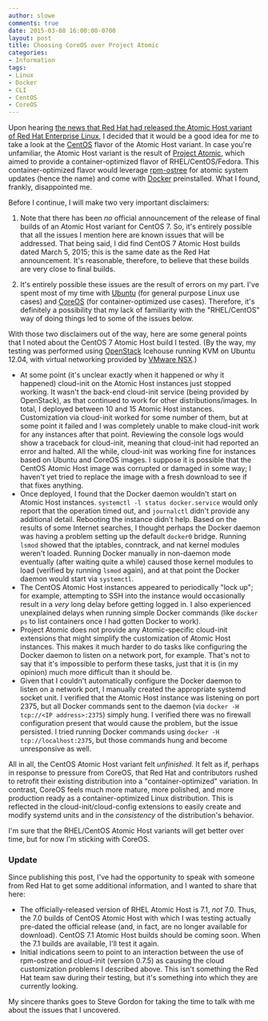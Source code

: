 ```yaml
---
author: slowe
comments: true
date: 2015-03-08 16:00:00-0700
layout: post
title: Choosing CoreOS over Project Atomic
categories:
- Information
tags:
- Linux
- Docker
- CLI
- CentOS
- CoreOS
---
```


Upon hearing [the news that Red Hat had released the Atomic Host variant of Red Hat Enterprise Linux][link-3], I decided that it would be a good idea for me to take a look at the [CentOS][link-5] flavor of the Atomic Host variant. In case you're unfamiliar, the Atomic Host variant is the result of [Project Atomic][link-2], which aimed to provide a container-optimized flavor of RHEL/CentOS/Fedora. This container-optimized flavor would leverage [rpm-ostree][link-1] for atomic system updates (hence the name) and come with [Docker][link-5] preinstalled. What I found, frankly, disappointed me.

Before I continue, I will make two very important disclaimers:

1. Note that there has been _no_ official announcement of the release of final builds of an Atomic Host variant for CentOS 7. So, it's entirely possible that all the issues I mention here are known issues that will be addressed. That being said, I did find CentOS 7 Atomic Host builds dated March 5, 2015; this is the same date as the Red Hat announcement. It's reasonable, therefore, to believe that these builds are very close to final builds.

2. It's entirely possible these issues are the result of errors on my part. I've spent most of my time with [Ubuntu][link-6] (for general purpose Linux use cases) and [CoreOS][link-7] (for container-optimized use cases). Therefore, it's definitely a possibility that my lack of familiarity with the "RHEL/CentOS" way of doing things led to some of the issues below.

With those two disclaimers out of the way, here are some general points that I noted about the CentOS 7 Atomic Host build I tested. (By the way, my testing was performed using [OpenStack][link-8] Icehouse running KVM on Ubuntu 12.04, with virtual networking provided by [VMware NSX][link-9].)

* At some point (it's unclear exactly when it happened or why it happened) cloud-init on the Atomic Host instances just stopped working. It wasn't the back-end cloud-init service (being provided by OpenStack), as that continued to work for other distributions/images. In total, I deployed between 10 and 15 Atomic Host instances. Customization via cloud-init worked for some number of them, but at some point it failed and I was completely unable to make cloud-init work for any instances after that point. Reviewing the console logs would show a traceback for cloud-init, meaning that cloud-init had reported an error and halted. All the while, cloud-init was working fine for instances based on Ubuntu and CoreOS images. I suppose it is possible that the CentOS Atomic Host image was corrupted or damaged in some way; I haven't yet tried to replace the image with a fresh download to see if that fixes anything.
* Once deployed, I found that the Docker daemon wouldn't start on Atomic Host instances. `systemctl -l status docker.service` would only report that the operation timed out, and `journalctl` didn't provide any additional detail. Rebooting the instance didn't help. Based on the results of some Internet searches, I thought perhaps the Docker daemon was having a problem setting up the default `docker0` bridge. Running `lsmod` showed that the iptables, conntrack, and nat kernel modules weren't loaded. Running Docker manually in non-daemon mode eventually (after waiting quite a while) caused those kernel modules to load (verified by running `lsmod` again), and at that point the Docker daemon would start via `systemctl`.
* The CentOS Atomic Host instances appeared to periodically "lock up"; for example, attempting to SSH into the instance would occasionally result in a _very_ long delay before getting logged in. I also experienced unexplained delays when running simple Docker commands (like `docker ps` to list containers once I had gotten Docker to work).
* Project Atomic does not provide any Atomic-specific cloud-init extensions that might simplify the customization of Atomic Host instances. This makes it much harder to do tasks like configuring the Docker daemon to listen on a network port, for example. That's not to say that it's impossible to perform these tasks, just that it is (in my opinion) much more difficult than it should be.
* Given that I couldn't automatically configure the Docker daemon to listen on a network port, I manually created the appropriate systemd socket unit. I verified that the Atomic Host instance was listening on port 2375, but all Docker commands sent to the daemon (via `docker -H tcp://<IP address>:2375`) simply hung. I verified there was no firewall configuration present that would cause the problem, but the issue persisted. I tried running Docker commands using `docker -H tcp://localhost:2375`, but those commands hung and become unresponsive as well.

All in all, the CentOS Atomic Host variant felt _unfinished_. It felt as if, perhaps in response to pressure from CoreOS, that Red Hat and contributors rushed to retrofit their existing distribution into a "container-optimized" variation. In contrast, CoreOS feels much more mature, more polished, and more production ready as a container-optimized Linux distribution. This is reflected in the cloud-init/cloud-config extensions to easily create and modify systemd units and in the _consistency_ of the distribution's behavior.

I'm sure that the RHEL/CentOS Atomic Host variants will get better over time, but for now I'm sticking with CoreOS.

### Update

Since publishing this post, I've had the opportunity to speak with someone from Red Hat to get some additional information, and I wanted to share that here:

* The officially-released version of RHEL Atomic Host is 7.1, _not_ 7.0. Thus, the 7.0 builds of CentOS Atomic Host with which I was testing actually pre-dated the official release (and, in fact, are no longer available for download). CentOS 7.1 Atomic Host builds should be coming soon. When the 7.1 builds are available, I'll test it again.
* Initial indications seem to point to an interaction between the use of rpm-ostree and cloud-init (version 0.7.5) as causing the cloud customization problems I described above. This isn't something the Red Hat team saw during their testing, but it's something into which they are currently looking.

My sincere thanks goes to Steve Gordon for taking the time to talk with me about the issues that I uncovered.


[link-1]: https://github.com/projectatomic/rpm-ostree
[link-2]: http://www.projectatomic.io
[link-3]: http://www.redhat.com/en/about/press-releases/red-hat-launches-red-hat-enterprise-linux-7-atomic-host-advances-linux-containers-enterprise
[link-4]: https://www.docker.com
[link-5]: https://www.centos.org
[link-6]: http://www.ubuntu.com
[link-7]: https://coreos.com
[link-8]: http://www.openstack.org
[link-9]: http://www.vmware.com/products/nsx/
